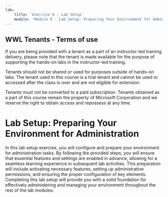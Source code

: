 ```yaml
---
lab:
    title: 'Exercise 0 - Lab Setup'
    module: 'Module 0 - Lab Setup: Preparing Your Environment for Administration'
---
```


## WWL Tenants - Terms of use

If you are being provided with a tenant as a part of an instructor-led training delivery, please note that the tenant is made available for the purpose of supporting the hands-on labs in the instructor-led training.

Tenants should not be shared or used for purposes outside of hands-on labs. The tenant used in this course is a trial tenant and cannot be used or accessed after the class is over and are not eligible for extension.

Tenants must not be converted to a paid subscription. Tenants obtained as a part of this course remain the property of Microsoft Corporation and we reserve the right to obtain access and repossess at any time.

# Lab Setup: Preparing Your Environment for Administration

In this lab setup exercise, you will configure and prepare your environment for administration tasks. By following the provided steps, you will ensure that essential features and settings are enabled in advance, allowing for a seamless learning experience in subsequent lab activities. This preparation will include activating necessary features, setting up administrative permissions, and ensuring the proper configuration of key elements. Completing this lab setup will provide you with a solid foundation for effectively administering and managing your environment throughout the rest of the lab modules.